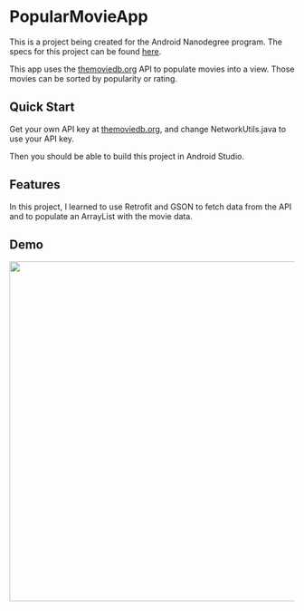 # PopularMovieApp

This is a project being created for the Android Nanodegree program. The specs for this project can be found [here](https://docs.google.com/document/d/1ZlN1fUsCSKuInLECcJkslIqvpKlP7jWL2TP9m6UiA6I/pub?embedded=true).

This app uses the [themoviedb.org](https://www.themoviedb.org/settings/api) API to populate movies into a view. Those movies can be sorted by popularity or rating.

## Quick Start
Get your own API key at [themoviedb.org](https://www.themoviedb.org), and change NetworkUtils.java to use your API key.

Then you should be able to build this project in Android Studio.

## Features
In this project, I learned to use Retrofit and GSON to fetch data from the API and to populate an ArrayList with the movie data.

## Demo
<img src="images/movie.gif" height="600">
